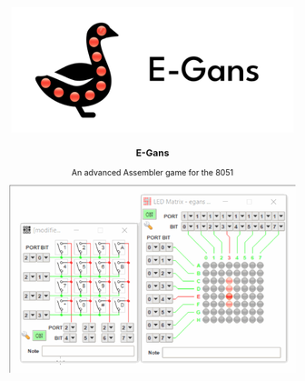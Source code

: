 <p align="center">
  <img alt="E-Gans Logo" src="./media/E-Gans Logo.svg" height="220" />
  <h3 align="center">E-Gans</h3>
  <p align="center">An advanced Assembler game for the 8051</p>
</p>

<img alt="E-Gans Gif" src="./media/egans.gif">
